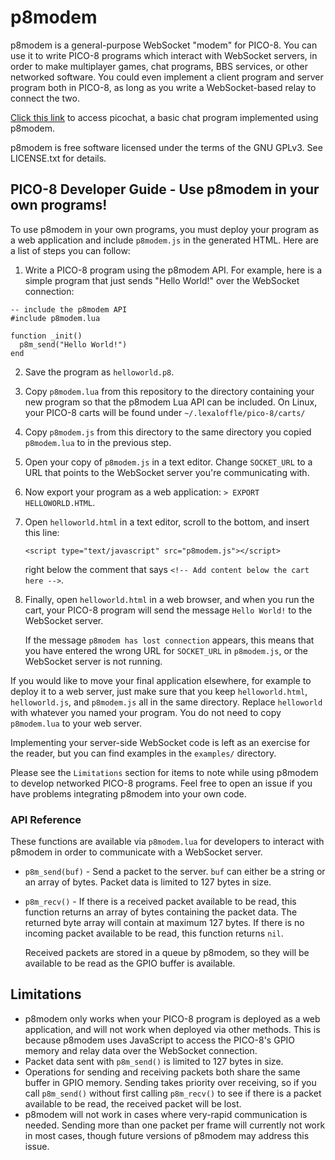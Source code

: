 # p8modem
p8modem is a general-purpose WebSocket "modem" for PICO-8. You can use it to write PICO-8
programs which interact with WebSocket servers, in order to make multiplayer games,
chat programs, BBS services, or other networked software. You could even implement a client
program and server program both in PICO-8, as long as you write a WebSocket-based relay
to connect the two.

[Click this link](http://p8modem.net/picochat/) to access picochat, a basic chat program
implemented using p8modem.

p8modem is free software licensed under the terms of the GNU GPLv3. See LICENSE.txt
for details.

## PICO-8 Developer Guide - Use p8modem in your own programs!
To use p8modem in your own programs, you must deploy your program as a web application
and include `p8modem.js` in the generated HTML. Here are a list of steps you can follow:

1. Write a PICO-8 program using the p8modem API. For example, here is a simple program
   that just sends "Hello World!" over the WebSocket connection:

```
-- include the p8modem API
#include p8modem.lua

function _init()
  p8m_send("Hello World!")
end
```

2. Save the program as `helloworld.p8`.
3. Copy `p8modem.lua` from this repository to the directory containing your
   new program so that the p8modem Lua API can be included. On Linux, your
   PICO-8 carts will be found under `~/.lexaloffle/pico-8/carts/`
4. Copy `p8modem.js` from this directory to the same directory you copied
   `p8modem.lua` to in the previous step.
5. Open your copy of `p8modem.js` in a text editor. Change `SOCKET_URL` to a
   URL that points to the WebSocket server you're communicating with.
6. Now export your program as a web application: `> EXPORT HELLOWORLD.HTML`.
7. Open `helloworld.html` in a text editor, scroll to the bottom, and insert
   this line:
   
   `<script type="text/javascript" src="p8modem.js"></script>`
   
   right below the comment that says `<!-- Add content below the cart here -->`.
8. Finally, open `helloworld.html` in a web browser, and when you run the cart,
   your PICO-8 program will send the message `Hello World!` to the WebSocket
   server.

   If the message `p8modem has lost connection` appears, this means that you have
   entered the wrong URL for `SOCKET_URL` in `p8modem.js`, or the WebSocket server
   is not running.

If you would like to move your final application elsewhere, for example to deploy
it to a web server, just make sure that you keep `helloworld.html`, `helloworld.js`,
and `p8modem.js` all in the same directory. Replace `helloworld` with whatever you
named your program. You do not need to copy `p8modem.lua` to your web server.

Implementing your server-side WebSocket code is left as an exercise for the
reader, but you can find examples in the `examples/` directory.

Please see the `Limitations` section for items to note while using p8modem
to develop networked PICO-8 programs. Feel free to open an issue if you
have problems integrating p8modem into your own code.

### API Reference

These functions are available via `p8modem.lua` for developers to interact with p8modem
in order to communicate with a WebSocket server.

* `p8m_send(buf)` - Send a packet to the server. `buf` can either be a string
  or an array of bytes. Packet data is limited to 127 bytes in size.

* `p8m_recv()` - If there is a received packet available to be read, this
  function returns an array of bytes containing the packet data. The returned
  byte array will contain at maximum 127 bytes. If there is no incoming
  packet available to be read, this function returns `nil`.

  Received packets are stored in a queue by p8modem, so they will be available
  to be read as the GPIO buffer is available.

## Limitations
* p8modem only works when your PICO-8 program is deployed as a web application,
  and will not work when deployed via other methods. This is because p8modem
  uses JavaScript to access the PICO-8's GPIO memory and relay data over the
  WebSocket connection.
* Packet data sent with `p8m_send()` is limited to 127 bytes in size.
* Operations for sending and receiving packets both share the same buffer
  in GPIO memory. Sending takes priority over receiving, so if you call
  `p8m_send()` without first calling `p8m_recv()` to see if there is a packet
  available to be read, the received packet will be lost.
* p8modem will not work in cases where very-rapid communication is needed.
  Sending more than one packet per frame will currently not work in most cases,
  though future versions of p8modem may address this issue.
